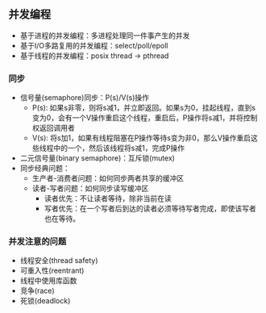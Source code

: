 ## 并发编程
* 基于进程的并发编程：多进程处理同一件事产生的并发
* 基于I/O多路复用的并发编程：select/poll/epoll
* 基于线程的并发编程：posix thread -> pthread

### 同步
* 信号量(semaphore)同步：P(s)/V(s)操作
    * P(s): 如果s非零，则将s减1，并立即返回。如果s为0，挂起线程，直到s变为0，会有一个V操作重启这个线程，重启后，P操作将s减1，并将控制权返回调用者
    * V(s): 将s加1，如果有线程阻塞在P操作等待s变为非0，那么V操作重启这些线程中的一个，然后该线程将s减1，完成P操作
* 二元信号量(binary semaphore)：互斥锁(mutex)
* 同步经典问题：
    * 生产者-消费者问题：如何同步两者共享的缓冲区
    * 读者-写者问题：如何同步读写缓冲区
        * 读者优先：不让读者等待，除非当前在读
        * 写者优先：在一个写者后到达的读者必须等待写者完成，即使该写者也在等待。

### 并发注意的问题
* 线程安全(thread safety)
* 可重入性(reentrant)
* 线程中使用库函数
* 竞争(race)
* 死锁(deadlock)